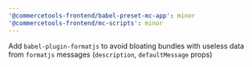 ```yaml
---
'@commercetools-frontend/babel-preset-mc-app': minor
'@commercetools-frontend/mc-scripts': minor
---
```


Add `babel-plugin-formatjs` to avoid bloating bundles with useless data from `formatjs` messages (`description`, `defaultMessage` props)
